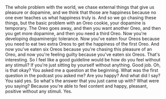  The whole problem with the world, we chase external things that give us pleasure or dopamine, and we think that those are happiness because no one ever teaches us what happiness truly is. And so we go chasing these things, but the basic problem with an Oreo cookie, your dopamine is temporary. The Oreo goes away, and then you want another Oreo, and then you get more dopamine, and then you need a third Oreo. Now you're developing dopaminergic tolerance. Now you've eaten four Oreos because you need to eat two extra Oreos to get the happiness of the first Oreo. And now you've eaten six Oreos because you're chasing this pleasure of an Oreo, and now you're feeling guilty because you've eaten six Oreos. That's interesting. So I feel like a good guideline would be how do you feel without any stimuli? If you're just sitting by yourself without anything. Good job. Oh, is that okay? You asked me a question at the beginning. What was the first question in the podcast you asked me? Are you happy? And what did I say? You said yes. So what's the answer that you just came up with? What were you saying? Because you're able to feel content and happy, pleasant, positive without any stimuli. Yes.